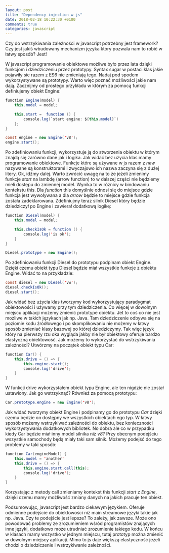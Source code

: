 ```yaml
---
layout: post
title: "Dependency injection w js"
date: 2018-02-18 10:22:30 +0100
comments: true
categories: javascript
---
```

Czy do wstrzykiwania zależności w javascript potrzebny jest framework? Czy jest jakiś wbudowany mechanizm języka który pozwala nam to robić w łatwy sposób? Jest!
<!--more-->

W javascript programowanie obiektowe możliwe było przez lata dzięki funkcjom i dziedziczeniu przez prototypy. Syntax sugar w postaci klas jakie pojawiły sie razem z ES6 nie zmieniają tego. Nadaj pod spodem wykorzystywane są prototypy. Warto więc poznać możliwości jakie nam dają. Zacznijmy od prostego przykładu w którym za pomocą funkcji definiujemy obiekt Engine:

```java
function Engine(model) {
    this.model = model;

    this.start =  function () {
        console.log(`start engine: ${this.model}`)
    };
}

const engine = new Engine('v8');
engine.start();
```

Po zdefiniowaniu funkcji, wykorzystuje ją do stworzenia obiektu w którym znajdą się zarówno dane jak i logika. Jak widać bez użycia klas mamy programowanie obiektowe. Funkcje które są używane w js razem z _new_ nazywane są konstruktorami i zwyczajowo ich nazwa zaczyna się z dużej litery. Ok, idźmy dalej. Warto zwrócić uwagę na to że jeżeli zmienimy funkcje _start_ na lambdę (arrow function) to w dalszej części nie będziemy mieli dostępu do zmiennej model. Wynika to w różnicy w bindowaniu kontekstu this. Dla _function_ this domyślnie odnosi się do miejsce gdzie funkcja jest wywoływana a dla _arrow_ będzie to miejsce gdzie funkcja została zadeklarowana. Zdefiniujmy teraz silnik Diesel który będzie dziedziczył po Engine i zawierał dodatkową logikę:

```java
function Diesel(model) {
    this.model = model;

    this.checkIsOk = function () {
        console.log('is ok');
    }
}

Diesel.prototype = new Engine();
```

Po zdefiniowaniu funkcji Diesel do prototypu podpinam obiekt Engine. Dzięki czemu obiekt typu Diesel będzie miał wszystkie funkcje z obiektu Engine. Widać to na przykładzie:

```java
const diesel = new Diesel('vw');
diesel.checkIsOk();
diesel.start();
```

Jak widać bez użycia klas tworzymy kod wykorzystujący paradygmat obiektowości i używamy przy tym dziedziczenia. Co więcej w dowolnym miejscu aplikacji możemy zmienić prototype obiektu. Jet to coś co nie jest możliwe w takich językach jak np. Java. Tam dziedziczenie odbywa się na poziomie kodu źródłowego i po skomplikowaniu nie możemy w łatwy sposób
zmieniać klasy bazowej po której dziedziczymy. Tak więc język który na pierwszy rzu oka wygląda jakby nie był obiektowy oferuje bardzo elastyczną obiektowość. Jak możemy to wykorzystać do wstrzykiwania zależności? Utwórzmy na początek obiekt typu Car:

```java
function Car() {
    this.drive = () => {
        this.engine.start();
        console.log('drive');
    }
}
```

W funkcji drive wykorzystałem obiekt typu Engine, ale ten nigdzie nie został ustawiony. Jak go wstrzyknąć? Również za pomocą prototypu:

```java
Car.prototype.engine = new Engine('v8');
```

Jak widać tworzymy obiekt Engine i podpinamy go do prototypu _Car_ dzięki czemu będzie on dostępny we wszystkich obiektach ego typ. W łatwy sposób możemy wstrzykiwać zależności do obiektu, bez konieczności wykorzystywania dodatkowych bibliotek. No dobra ale co w przypadku kiedy Car będzie miał inny model silnika niż _v8_? Przy obecnym podejściu wszystkie samochody będą miały taki sam silnik. Możemy podejść do tego problemy w taki sposób:

```java
function Car(engineModel) {
    this.model = 'another'
    this.drive = () => {
        this.engine.start.call(this);
        console.log('drive');
    }
}
```

Korzystając z metody call zmieniamy kontekst this funkcji _start_ z _Engine_, dzięki czemu mamy możliwość zmiany danych na jakich pracuje ten obiekt.


Podsumowując, javascript jest bardzo ciekawym językiem. Oferuje odmienne podejście do obiektowości niż main streamowe języki takie jak np. Java. Czy te podejście jest lepsze? To zależy, jak zawsze. Może ono powodować problemy ze zrozumieniem wśród programistów znających inne języki, dodatkowo może utrudniać zrozumienie takiego kodu. W końcu w klasach mamy wszystko w jednym miejscu, tutaj prototyp można zmienić w dowolnym miejscy aplikacji. Mimo to js daje większą elastyczność jeżeli chodzi o dziedziczenie i wstrzykiwanie zależności.